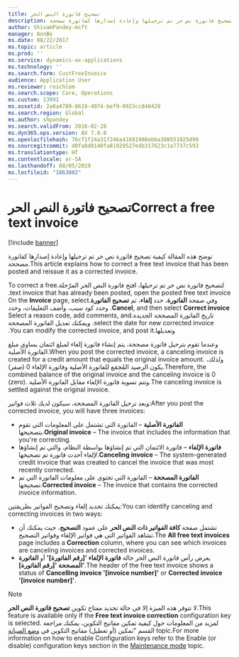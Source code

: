 ```yaml
---
title: تصحيح فاتورة النص الحر
description: توضح هذه المقالة كيفية تصحيح فاتورة نص حر تم ترحيلها وإعادة إصدارها كفاتورة مصححة.
author: ShivamPandey-msft
manager: AnnBe
ms.date: 08/22/2017
ms.topic: article
ms.prod: ''
ms.service: dynamics-ax-applications
ms.technology: ''
ms.search.form: CustFreeInvoice
audience: Application User
ms.reviewer: roschlom
ms.search.scope: Core, Operations
ms.custom: 13991
ms.assetid: 2a0a4789-8619-4974-bef9-0923cc848420
ms.search.region: Global
ms.author: shpandey
ms.search.validFrom: 2016-02-28
ms.dyn365.ops.version: AX 7.0.0
ms.openlocfilehash: 76cf1f24a31f246a41601908ebba308551925d90
ms.sourcegitcommit: d0fa8d0140fa81029527edb317623c1a7737c593
ms.translationtype: HT
ms.contentlocale: ar-SA
ms.lasthandoff: 08/05/2019
ms.locfileid: "1863002"
---
```

# <a name="correct-a-free-text-invoice"></a><span data-ttu-id="9b87f-103">تصحيح فاتورة النص الحر</span><span class="sxs-lookup"><span data-stu-id="9b87f-103">Correct a free text invoice</span></span>

[!include [banner](../includes/banner.md)]

<span data-ttu-id="9b87f-104">توضح هذه المقالة كيفية تصحيح فاتورة نص حر تم ترحيلها وإعادة إصدارها كفاتورة مصححة.</span><span class="sxs-lookup"><span data-stu-id="9b87f-104">This article explains how to correct a free text invoice that has been posted and reissue it as a corrected invoice.</span></span>

<span data-ttu-id="9b87f-105">‏‫لتصحيح فاتورة نص حر تم ترحيلها، افتح فاتورة النص الحر المرّحلة.</span><span class="sxs-lookup"><span data-stu-id="9b87f-105">To correct a free text invoice that has already been posted, open the posted free text invoice.</span></span> <span data-ttu-id="9b87f-106">وفي صفحة **الفاتورة**، حدد **إلغاء**، ثم **‬‏‫تصحيح الفاتورة**.</span><span class="sxs-lookup"><span data-stu-id="9b87f-106">On the **Invoice** page, select **Cancel**, and then select **Correct invoice**.</span></span> <span data-ttu-id="9b87f-107">وحدد كود سبب، وأضف التعليقات، وحدد تاريخ الفاتورة المصححة الجديدة.</span><span class="sxs-lookup"><span data-stu-id="9b87f-107">Select a reason code, add comments, and select the date for new corrected invoice.</span></span> <span data-ttu-id="9b87f-108">ويمكنك تعديل الفاتورة المصححة وتعديلها.</span><span class="sxs-lookup"><span data-stu-id="9b87f-108">You can modify the corrected invoice, and post it.</span></span> 

<span data-ttu-id="9b87f-109">وعندما تقوم بترحيل فاتورة مصححة، يتم إنشاء فاتورة إلغاء لمبلغ ائتمان يساوي مبلغ الفاتورة الأصلية.</span><span class="sxs-lookup"><span data-stu-id="9b87f-109">When you post the corrected invoice, a canceling invoice is created for a credit amount that equals the original invoice amount.</span></span> <span data-ttu-id="9b87f-110">ولذلك، يكون الرصيد المُجمَع للفاتورة الأصلية وفاتورة الإلغاء 0 (صفر).</span><span class="sxs-lookup"><span data-stu-id="9b87f-110">Therefore, the combined balance of the original invoice and the canceling invoice is 0 (zero).</span></span> <span data-ttu-id="9b87f-111">وتتم تسوية فاتورة الإلغاء مقابل الفاتورة الأصلية.</span><span class="sxs-lookup"><span data-stu-id="9b87f-111">The canceling invoice is settled against the original invoice.</span></span> 

<span data-ttu-id="9b87f-112">وبعد ترحيل الفاتورة المصححة، سيكون لديك ثلاث فواتير:</span><span class="sxs-lookup"><span data-stu-id="9b87f-112">After you post the corrected invoice, you will have three invoices:</span></span>

-   <span data-ttu-id="9b87f-113">**الفاتورة الأصلية** – الفاتورة التي تشتمل على المعلومات التي تقوم بتصحيحها.</span><span class="sxs-lookup"><span data-stu-id="9b87f-113">**Original invoice** – The invoice that includes the information that you're correcting.</span></span>
-   <span data-ttu-id="9b87f-114">**فاتورة الإلغاء** – فاتورة الائتمان التي تم إنشاؤها بواسطة النظام، والتي تم إنشاؤها لإلغاء أحدث فاتورة تم تصحيحها.</span><span class="sxs-lookup"><span data-stu-id="9b87f-114">**Canceling invoice** – The system-generated credit invoice that was created to cancel the invoice that was most recently corrected.</span></span>
-   <span data-ttu-id="9b87f-115">**الفاتورة المصححة** – الفاتورة التي تحتوي على معلومات الفاتورة التي تم تصحيحها.</span><span class="sxs-lookup"><span data-stu-id="9b87f-115">**Corrected invoice** – The invoice that contains the corrected invoice information.</span></span>

<span data-ttu-id="9b87f-116">يمكنك تحديد إلغاء وتصحيح الفواتير بطريقتين:</span><span class="sxs-lookup"><span data-stu-id="9b87f-116">You can identify canceling and correcting invoices in two ways:</span></span>

-   <span data-ttu-id="9b87f-117">تشتمل صفحة **كافة الفواتير ذات النص الحر** على عمود **التصحيح**، حيث يمكنك أن تشاهد الفواتير التي هي فواتير الإلغاء وفواتير التصحيح.</span><span class="sxs-lookup"><span data-stu-id="9b87f-117">The **All free text invoices** page includes a **Correction** column, where you can see which invoices are canceling invoices and corrected invoices.</span></span>
-   <span data-ttu-id="9b87f-118">يعرض رأس فاتورة النص الحر حالة **فاتورة الإلغاء '\[رقم الفاتورة\]'** أو **الفاتورة المصححة '\[رقم الفاتورة\]'**.</span><span class="sxs-lookup"><span data-stu-id="9b87f-118">The header of the free text invoice shows a status of **Cancelling invoice '\[invoice number\]'** or **Corrected invoice '\[invoice number\]'**.</span></span>

> [!NOTE]
> <span data-ttu-id="9b87f-119">لا تتوفر هذه الميزة إلا في حالة تحديد مفتاح تكوين **تصحيح فاتورة النص الحر**.</span><span class="sxs-lookup"><span data-stu-id="9b87f-119">This feature is available only if the **Free text invoice correction** configuration key is selected.</span></span> <span data-ttu-id="9b87f-120">لمزيد من المعلومات حول كيفية تمكين مفاتيح التكوين، يمكنك مراجعة القسم "تمكين (أو تعطيل) مفاتيح التكوين في [وضع الصيانة](https://docs.microsoft.com/en-us/dynamics365/unified-operations/dev-itpro/sysadmin/maintenance-mode) topic.</span><span class="sxs-lookup"><span data-stu-id="9b87f-120">For more information on how to enable Configuration keys refer to the Enable (or disable) configuration keys section in the [Maintenance mode](https://docs.microsoft.com/en-us/dynamics365/unified-operations/dev-itpro/sysadmin/maintenance-mode) topic.</span></span> 



